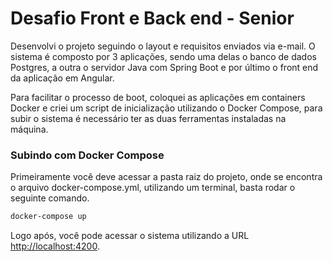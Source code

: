 # Desafio Front e Back end - Senior

Desenvolvi o projeto seguindo o layout e requisitos enviados via e-mail.
O sistema é composto por 3 aplicações, sendo uma delas o banco de dados Postgres, a outra o servidor Java com Spring Boot e por último o front end da aplicação em Angular.


Para facilitar o processo de boot, coloquei as aplicações em containers Docker e criei um script de inicialização utilizando o Docker Compose, para subir o sistema é necessário ter as duas ferramentas instaladas na máquina.

### Subindo com Docker Compose

Primeiramente você deve acessar a pasta raiz do projeto, onde se encontra o arquivo docker-compose.yml, utilizando um terminal, basta rodar o seguinte comando.

```bash
docker-compose up
```
Logo após, você pode acessar o sistema utilizando a URL [http://localhost:4200](http://localhost:4200).
